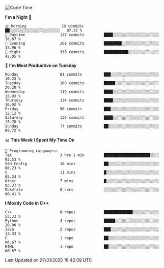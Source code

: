 <!--START_SECTION:waka-->
![Code Time](http://img.shields.io/badge/Code%20Time-256%20hrs%2023%20mins-blue)

**I'm a Night 🦉** 

```text
🌞 Morning                58 commits          ██░░░░░░░░░░░░░░░░░░░░░░░   07.32 % 
🌆 Daytime                132 commits         ████░░░░░░░░░░░░░░░░░░░░░   16.67 % 
🌃 Evening                269 commits         ████████░░░░░░░░░░░░░░░░░   33.96 % 
🌙 Night                  333 commits         ███████████░░░░░░░░░░░░░░   42.05 % 
```
📅 **I'm Most Productive on Tuesday** 

```text
Monday                   81 commits          ███░░░░░░░░░░░░░░░░░░░░░░   10.23 % 
Tuesday                  160 commits         █████░░░░░░░░░░░░░░░░░░░░   20.20 % 
Wednesday                119 commits         ████░░░░░░░░░░░░░░░░░░░░░   15.03 % 
Thursday                 134 commits         ████░░░░░░░░░░░░░░░░░░░░░   16.92 % 
Friday                   96 commits          ███░░░░░░░░░░░░░░░░░░░░░░   12.12 % 
Saturday                 125 commits         ████░░░░░░░░░░░░░░░░░░░░░   15.78 % 
Sunday                   77 commits          ██░░░░░░░░░░░░░░░░░░░░░░░   09.72 % 
```


📊 **This Week I Spent My Time On** 

```text
💬 Programming Languages: 
TeX                      3 hrs 1 min         █████████████████████░░░░   82.53 % 
SSH Config               18 mins             ██░░░░░░░░░░░░░░░░░░░░░░░   08.23 % 
C                        11 mins             █░░░░░░░░░░░░░░░░░░░░░░░░   05.24 % 
Other                    7 mins              █░░░░░░░░░░░░░░░░░░░░░░░░   03.37 % 
Makefile                 0 secs              ░░░░░░░░░░░░░░░░░░░░░░░░░   00.41 % 
```

**I Mostly Code in C++** 

```text
C++                      8 repos             █████████████░░░░░░░░░░░░   53.33 % 
Python                   3 repos             █████░░░░░░░░░░░░░░░░░░░░   20.00 % 
Java                     2 repos             ███░░░░░░░░░░░░░░░░░░░░░░   13.33 % 
C                        1 repo              ██░░░░░░░░░░░░░░░░░░░░░░░   06.67 % 
HTML                     1 repo              ██░░░░░░░░░░░░░░░░░░░░░░░   06.67 % 
```




 Last Updated on 27/01/2025 18:42:09 UTC
<!--END_SECTION:waka-->
